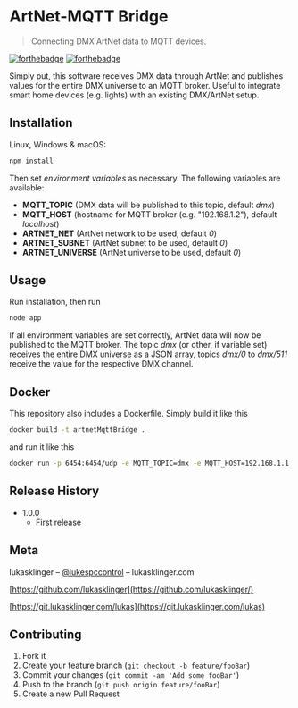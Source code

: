 # ArtNet-MQTT Bridge
> Connecting DMX ArtNet data to MQTT devices.

[![forthebadge](https://forthebadge.com/images/badges/uses-badges.svg)](https://forthebadge.com)
[![forthebadge](https://forthebadge.com/images/badges/built-with-science.svg)](https://forthebadge.com)

Simply put, this software receives DMX data through ArtNet and publishes values for the entire DMX universe to an MQTT broker. Useful to integrate smart home devices (e.g. lights) with an existing DMX/ArtNet setup.

## Installation

Linux, Windows & macOS:

```sh
npm install
```

Then set *environment variables* as necessary. The following variables are available:
* **MQTT_TOPIC** (DMX data will be published to this topic, default *dmx*)
* **MQTT_HOST** (hostname for MQTT broker (e.g. "192.168.1.2"), default *localhost*)
* **ARTNET_NET** (ArtNet network to be used, default *0*)
* **ARTNET_SUBNET** (ArtNet subnet to be used, default *0*)
* **ARTNET_UNIVERSE** (ArtNet universe to be used, default *0*)

## Usage

Run installation, then run

```sh
node app
```

If all environment variables are set correctly, ArtNet data will now be published to the MQTT broker. The topic *dmx* (or other, if variable set) receives the entire DMX universe as a JSON array, topics *dmx/0* to *dmx/511* receive the value for the respective DMX channel.

## Docker

This repository also includes a Dockerfile. Simply build it like this

```sh
docker build -t artnetMqttBridge .
```

and run it like this

```sh
docker run -p 6454:6454/udp -e MQTT_TOPIC=dmx -e MQTT_HOST=192.168.1.1 artnetMqttBridge
```

## Release History

* 1.0.0
    * First release

## Meta

lukasklinger – [@lukespccontrol](https://twitter.com/lukespccontrol) – lukasklinger.com

[https://github.com/lukasklinger](https://github.com/lukasklinger/)

[https://git.lukasklinger.com/lukas](https://git.lukasklinger.com/lukas)

## Contributing

1. Fork it
2. Create your feature branch (`git checkout -b feature/fooBar`)
3. Commit your changes (`git commit -am 'Add some fooBar'`)
4. Push to the branch (`git push origin feature/fooBar`)
5. Create a new Pull Request

